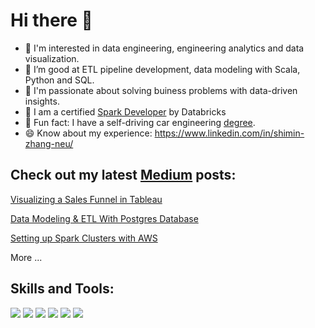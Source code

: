 # Hi there 👋

<!--
**simonazy/simonazy** is a ✨ _special_ ✨ repository because its `README.md` (this file) appears on your GitHub profile.

Here are some ideas to get you started:

- 🔭 I’m currently working on ...
- 🌱 I’m currently learning ...
- 👯 I’m looking to collaborate on ...
- 🤔 I’m looking for help with ...
- 💬 Ask me about ...
- 📫 How to reach me: ...
- 😄 Pronouns: ...
- ⚡ Fun fact: ...
-->

- 👯  I'm interested in data engineering, engineering analytics and data visualization.
- 🔭  I’m good at ETL pipeline development, data modeling with Scala, Python and SQL. 
- 👯  I'm passionate about solving buiness problems with data-driven insights.
- 🌱  I am a certified [Spark Developer](https://credentials.databricks.com/304d7ad1-1940-4f71-b76d-2a66ced3f25a) by Databricks
- 🚕   Fun fact: I have a self-driving car engineering [degree](https://confirm.udacity.com/V3AZPEGW).
- 😄  Know about my experience: https://www.linkedin.com/in/shimin-zhang-neu/
 
## Check out my latest [Medium](https://medium.com/@simonazhangzy) posts:
[Visualizing a Sales Funnel in Tableau](https://medium.com/p/cb4151c678a6)

[Data Modeling & ETL With Postgres Database](https://medium.com/p/43fd7c33d93b)

[Setting up Spark Clusters with AWS](https://medium.com/@simonazhangzy/setting-up-spark-clusters-with-aws-3ef00a09e8a9)

More ...

## Skills and Tools:
![](https://img.shields.io/badge/Code-Python-informational?style=flat&logo=python&logoColor=white&color=2CD4A7)
![](https://img.shields.io/badge/Tools-PostgreSQL-informational?style=flat&logo=postgresql&logoColor=white&color=2CD4A7)
![](https://img.shields.io/badge/DataViz-Plotly-informational?style=flat&logo=plotly&logoColor=white&color=2CD4A7)
![](https://img.shields.io/badge/MachineLearning-Supervised-informational?style=flat&logoColor=white&color=2CD4A7)
![](https://img.shields.io/badge/MachineLearning-Unsupervised-informational?style=flat&logoColor=white&color=2CD4A7)
![](https://img.shields.io/badge/DeepLearning-PyTorchLightning-informational?style=flat&logo=pytorch&logoColor=white&color=2CD4A7)
